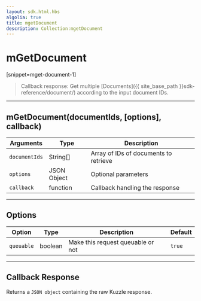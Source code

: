 ```yaml
---
layout: sdk.html.hbs
algolia: true
title: mgetDocument
description: Collection:mgetDocument
---
```

  

# mGetDocument
[snippet=mget-document-1]
> Callback response:
Get multiple [Documents]({{ site_base_path }}sdk-reference/document/) according to the input document IDs.

---

## mGetDocument(documentIds, [options], callback)

| Arguments | Type | Description |
|---------------|---------|----------------------------------------|
| ``documentIds`` | String[] | Array of IDs of documents to retrieve |
| ``options`` | JSON Object | Optional parameters |
| ``callback`` | function | Callback handling the response |

---

## Options

| Option | Type | Description | Default |
|---------------|---------|----------------------------------------|---------|
| ``queuable`` | boolean | Make this request queuable or not  | ``true`` |

---

## Callback Response

Returns a `JSON object` containing the raw Kuzzle response.
